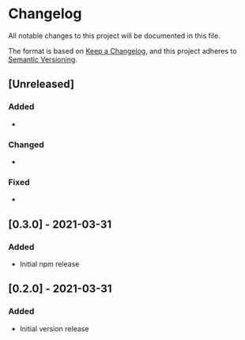 # Changelog

All notable changes to this project will be documented in this file.

The format is based on [Keep a Changelog](https://keepachangelog.com/en/1.0.0/),
and this project adheres to [Semantic Versioning](https://semver.org/spec/v2.0.0.html).

## [Unreleased]

### Added

*

### Changed

*

### Fixed

*

## [0.3.0] - 2021-03-31

### Added

* Initial npm release

## [0.2.0] - 2021-03-31

### Added

* Initial version release
